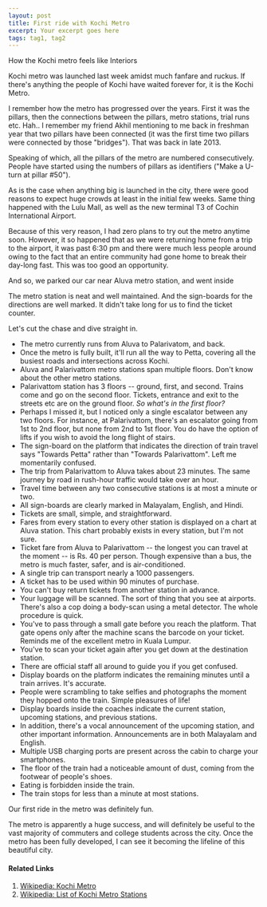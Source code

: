 ```yaml
---
layout: post
title: First ride with Kochi Metro
excerpt: Your excerpt goes here
tags: tag1, tag2
---
```


How the Kochi metro feels like
Interiors

Kochi metro was launched last week amidst much fanfare and ruckus. If there's anything the people of Kochi have waited forever for, it is the Kochi Metro.

I remember how the metro has progressed over the years. First it was the pillars, then the connections between the pillars, metro stations, trial runs etc. Hah.. I remember my friend Akhil mentioning to me back in freshman year that two pillars have been connected (it was the first time two pillars were connected by those "bridges"). That was back in late 2013.

Speaking of which, all the pillars of the metro are numbered consecutively. People have started using the numbers of pillars as identifiers ("Make a U-turn at pillar #50").

As is the case when anything big is launched in the city, there were good reasons to expect huge crowds at least in the initial few weeks. Same thing happened with the Lulu Mall, as well as the new terminal T3 of Cochin International Airport.

Because of this very reason, I had zero plans to try out the metro anytime soon. However, it so happened that as we were returning home from a trip to the airport, it was past 6:30 pm and there were much less people around owing to the fact that an entire community had gone home to break their day-long fast. This was too good an opportunity.

And so, we parked our car near Aluva metro station, and went inside

The metro station is neat and well maintained. And the sign-boards for the directions are well marked. It didn't take long for us to find the ticket counter.

Let's cut the chase and dive straight in.

* The metro currently runs from Aluva to Palarivatom, and back.
* Once the metro is fully built, it'll run all the way to Petta, covering all the busiest roads and intersections across Kochi.
* Aluva and Palarivattom metro stations span multiple floors. Don't know about the other metro stations.
* Palarivattom station has 3 floors -- ground, first, and second. Trains come and go on the second floor. Tickets, entrance and exit to the streets etc are on the ground floor. *So what's in the first floor?*
* Perhaps I missed it, but I noticed only a single escalator between any two floors. For instance, at Palarivattom, there's an escalator going from 1st to 2nd floor, but none from 2nd to 1st floor. You do have the option of lifts if you wish to avoid the long flight of stairs.
* The sign-board on the platform that indicates the direction of train travel says "Towards Petta" rather than "Towards Palarivattom". Left me momentarily confused.
* The trip from Palarivattom to Aluva takes about 23 minutes. The same journey by road in rush-hour traffic would take over an hour.
* Travel time between any two consecutive stations is at most a minute or two.
* All sign-boards are clearly marked in Malayalam, English, and Hindi.
* Tickets are small, simple, and straightforward.
* Fares from every station to every other station is displayed on a chart at Aluva station. This chart probably exists in every station, but I'm not sure.
* Ticket fare from Aluva to Palarivattom -- the longest you can travel at the moment -- is Rs. 40 per person. Though expensive than a bus, the metro is much faster, safer, and is air-conditioned.
* A single trip can transport nearly a 1000 passengers.
* A ticket has to be used within 90 minutes of purchase.
* You can't buy return tickets from another station in advance.
* Your luggage will be scanned. The sort of thing that you see at airports. There's also a cop doing a body-scan using a metal detector. The whole procedure is quick.
* You've to pass through a small gate before you reach the platform. That gate opens only after the machine scans the barcode on your ticket. Reminds me of the excellent metro in Kuala Lumpur.
* You've to scan your ticket again after you get down at the destination station.
* There are official staff all around to guide you if you get confused.
* Display boards on the platform indicates the remaining minutes until a train arrives. It's accurate.
* People were scrambling to take selfies and photographs the moment they hopped onto the train. Simple pleasures of life!
* Display boards inside the coaches indicate the current station, upcoming stations, and previous stations.
* In addition, there's a vocal announcement of the upcoming station, and other important information. Announcements are in both Malayalam and English.
* Multiple USB charging ports are present across the cabin to charge your smartphones.
* The floor of the train had a noticeable amount of dust, coming from the footwear of people's shoes.
* Eating is forbidden inside the train.
* The train stops for less than a minute at most stations.

Our first ride in the metro was definitely fun.

The metro is apparently a huge success, and will definitely be useful to the vast majority of commuters and college students across the city. Once the metro has been fully developed, I can see it becoming the lifeline of this beautiful city.

#### Related Links

1. [Wikipedia: Kochi Metro](https://en.wikipedia.org/wiki/Kochi_Metro)
2. [Wikipedia: List of Kochi Metro Stations](https://en.wikipedia.org/wiki/List_of_Kochi_Metro_stations)
